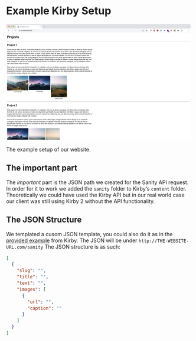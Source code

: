 # Example Kirby Setup

![Screenshot of example website](../images/01.png?raw=true "Screenshot of example website")

The example setup of our website.

## The important part

The _important_ part is the JSON path we created for the Sanity API request. In order for it to work we added the `sanity` folder to Kirby‘s `content` folder. Theoretically we could have used the Kirby API but in our real world case our client was still using Kirby 2 without the API functionality.

## The JSON Structure

We templated a cusom JSON template, you could also do it as in the [provided example](https://getkirby.com/docs/cookbook/templating/generating-json) from Kirby.
The JSON will be under `http://THE-WEBSITE-URL.com/sanity` The JSON structure is as such:

```json
[
  {
    "slug": "",
    "title": "",
    "text": "",
    "images": [
      {
        "url": "",
        "caption": ""
      }
    ]
  }
]
```
